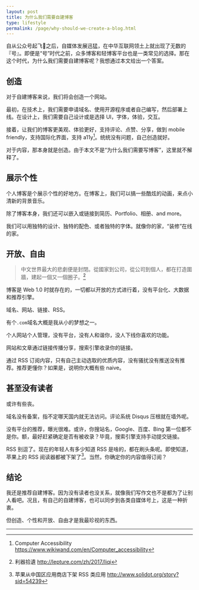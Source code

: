 ```yaml
---
layout: post
title: 为什么我们需要自建博客
type: lifestyle
permalink: /page/why-should-we-create-a-blog.html
---
```


自从公众号起飞🚀之后，自媒体发展迅猛，在中华互联网领土上就出现了无数的『号』。即便是“号”时代之前，众多博客和轻博客平台也是一类常见的选择。那在这个时代，为什么我们需要自建博客呢？我想通过本文给出一个答案。

## 创造

对于自建博客来说，我们将会创造一个网站。

最初，在技术上，我们需要申请域名、使用开源程序或者自己编写，然后部署上线。在设计上，我们需要自己设计或是选择 UI，字体，体验，交互。

接着，让我们的博客更美观、体验更好，支持评论、点赞、分享，做到 mobile friendly，支持国际化界面，支持 a11y[^1]。统统没有问题，自己创造就好。

对于内容，那本身就是创造。由于本文不是“为什么我们需要写博客”，这里就不解释了。

## 展示个性

个人博客是个展示个性的好地方。在博客上，我们可以搞一些酷炫的动画，来点小清新的背景音乐。

除了博客本身，我们还可以嵌入或链接到简历、Portfolio、相册、and more。

我们可以用独特的设计、独特的配色、或者独特的字体。就像你的家，“装修”在线的家。

## 开放、自由

> 中文世界最大的悲劇便是封閉。從國家到公司，從公司到個人，都在打造圍牆，建起一個又一個圈子。[^2]

博客是 Web 1.0 时就存在的，一切都以开放的方式进行着，没有平台化、大数据和推荐引擎。

域名、网站、链接、RSS。

有个`.com`域名大概是我从小的梦想之一。

个人网站个人管理，没有平台，没有人和谐你，没人下线你喜欢的功能。

网站和文章通过链接传播分享，搜索引擎收录你的链接。

通过 RSS 订阅内容，只有自己主动选取的优质内容，没有骚扰没有推送没有推荐。推荐更懂你？如果是，说明你大概有些 naive。

## 甚至没有读者

或许有些丧。

域名没有备案，指不定哪天国内就无法访问。评论系统 Disqus 压根就在墙外呢。

没有平台的推荐，曝光很难。或许，你搜站名，Google、百度、Bing 第一位都不是你。额，最好赶紧确定是否有被收录？毕竟，搜索引擎支持手动提交链接。

RSS 别逗了。现在的年轻人有多少知道 RSS 是啥的，都在刷头条呢。即使知道，苹果上的 RSS 阅读器都被下架了[^3]。当然，你确定你的内容值得订阅？

## 结论

我还是推荐自建博客。因为没有读者也没关系，就像我们写作文也不是都为了让别人看吧。况且，有自己的自建博客，也可以同步到各类自媒体号上，这是一种折衷。

但创造、个性和开放、自由才是我最珍视的东西。

<hr>

[^1]: Computer Accessibility <https://www.wikiwand.com/en/Computer_accessibility>
[^2]: 利器拾遺 <http://lepture.com/zh/2017/liqi>
[^3]: 苹果从中国区应用商店下架 RSS 类应用 <http://www.solidot.org/story?sid=54239>
